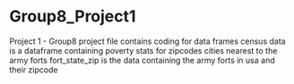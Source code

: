 # Group8_Project1
Project 1 - Group8
project file contains coding for data frames
census data is a dataframe containing poverty stats for zipcodes cities nearest to the army forts 
fort_state_zip is the data containing the army forts in usa and their zipcode 

